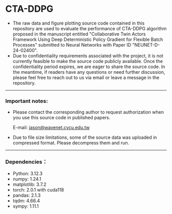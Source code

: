 # CTA-DDPG
* The raw data and figure plotting source code contained in this repository are used to evaluate the performance of CTA-DDPG algorithm proposed in the manuscript entitled "Collaborative Twin Actors Framework Using Deep Deterministic Policy Gradient for Flexible Batch Processes" submitted to Neural Networks with Paper ID "NEUNET-D-24-02400".
* Due to confidentiality requirements associated with the project, it is not currently feasible to make the source code publicly available. Once the confidentiality period expires, we are eager to share the source code. In the meantime, if readers have any questions or need further discussion, please feel free to reach out to us via email or leave a message in the repository.

---
### Important notes: 

* Please contact the corresponding author to request authorization when you use this source code in published papers.

  E-mail: jason@wavenet.cycu.edu.tw
* Due to file size limitations, some of the source data was uploaded in compressed format. Please decompress them and run.

---
### Dependencies：
* Python: 3.12.3
* numpy: 1.24.1
* matplotlib: 3.7.2
* torch: 2.0.1 with cuda118
* pandas: 2.1.3
* tqdm: 4.66.4
* sympy: 1.11.1
